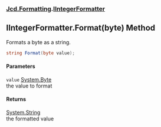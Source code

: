 ### [Jcd.Formatting](Jcd_Formatting.md 'Jcd.Formatting').[IIntegerFormatter](Jcd_Formatting_IIntegerFormatter.md 'Jcd.Formatting.IIntegerFormatter')
## IIntegerFormatter.Format(byte) Method
Formats a byte as a string.  
```csharp
string Format(byte value);
```
#### Parameters
<a name='Jcd_Formatting_IIntegerFormatter_Format(byte)_value'></a>
`value` [System.Byte](https://docs.microsoft.com/en-us/dotnet/api/System.Byte 'System.Byte')  
the value to format
  
#### Returns
[System.String](https://docs.microsoft.com/en-us/dotnet/api/System.String 'System.String')  
the formatted value

